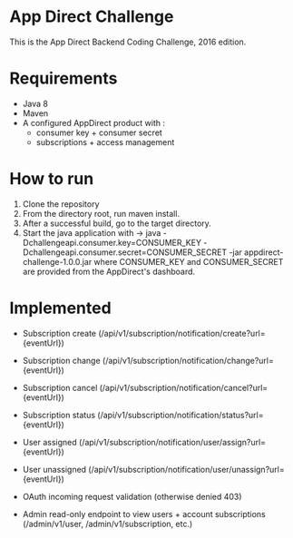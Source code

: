 # App Direct Challenge
This is the App Direct Backend Coding Challenge, 2016 edition.

# Requirements
- Java 8
- Maven
- A configured AppDirect product with :
  - consumer key + consumer secret
  - subscriptions + access management 
  
# How to run
1. Clone the repository
2. From the directory root, run maven install.
3. After a successful build, go to the target directory.
4. Start the java application with -> java -Dchallengeapi.consumer.key=CONSUMER_KEY -Dchallengeapi.consumer.secret=CONSUMER_SECRET -jar appdirect-challenge-1.0.0.jar where CONSUMER_KEY and CONSUMER_SECRET are provided from the AppDirect's dashboard.

# Implemented
- Subscription create (/api/v1/subscription/notification/create?url={eventUrl})
- Subscription change (/api/v1/subscription/notification/change?url={eventUrl})
- Subscription cancel (/api/v1/subscription/notification/cancel?url={eventUrl})
- Subscription status (/api/v1/subscription/notification/status?url={eventUrl})
- User assigned (/api/v1/subscription/notification/user/assign?url={eventUrl})
- User unassigned (/api/v1/subscription/notification/user/unassign?url={eventUrl})

- OAuth incoming request validation (otherwise denied 403)
- Admin read-only endpoint to view users + account subscriptions (/admin/v1/user, /admin/v1/subscription, etc.)
